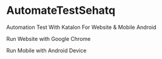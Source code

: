 # AutomateTestSehatq
Automation Test With Katalon For Website & Mobile Android

Run Website with Google Chrome

Run Mobile with Android Device
